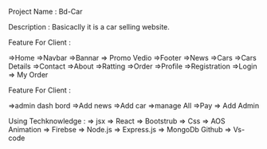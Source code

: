 Project Name : Bd-Car

Description : Basicaclly it is a car selling website.

Feature For Client :

=>Home
=>Navbar
=>Bannar
=> Promo Vedio
=>Footer
=>News
=>Cars
=>Cars Details
=>Contact
=>About
=>Ratting
=>Order
=>Profile
=>Registration
=>Login
=> My Order

Feature For Client :

=>admin dash bord
=>Add news
=>Add car
=>manage All
=>Pay
=> Add Admin

Using Techknowledge : => jsx => React => Bootstrub => Css => AOS Animation => Firebse => Node.js => Express.js => MongoDb Github => Vs-code
